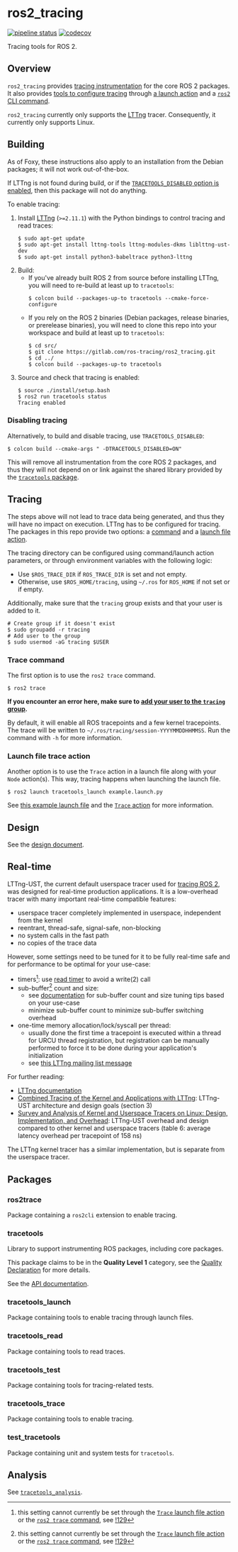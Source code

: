 # ros2_tracing

[![pipeline status](https://gitlab.com/ros-tracing/ros2_tracing/badges/master/pipeline.svg)](https://gitlab.com/ros-tracing/ros2_tracing/commits/master)
[![codecov](https://codecov.io/gl/ros-tracing/ros2_tracing/branch/master/graph/badge.svg)](https://codecov.io/gl/ros-tracing/ros2_tracing)

Tracing tools for ROS 2.

## Overview

`ros2_tracing` provides [tracing instrumentation](#tracetools) for the core ROS 2 packages.
It also provides [tools to configure tracing](#tracing) through [a launch action](#launch-file-trace-action) and a [`ros2` CLI command](#trace-command).

`ros2_tracing` currently only supports the [LTTng](https://lttng.org/) tracer.
Consequently, it currently only supports Linux.

## Building

As of Foxy, these instructions also apply to an installation from the Debian packages; it will not work out-of-the-box.

If LTTng is not found during build, or if the [`TRACETOOLS_DISABLED` option is enabled](#disabling-tracing), then this package will not do anything.

To enable tracing:

1. Install [LTTng](https://lttng.org/docs/v2.11/) (`>=2.11.1`) with the Python bindings to control tracing and read traces:
    ```
    $ sudo apt-get update
    $ sudo apt-get install lttng-tools lttng-modules-dkms liblttng-ust-dev
    $ sudo apt-get install python3-babeltrace python3-lttng
    ```
2. Build:
    *  If you've already built ROS 2 from source before installing LTTng, you will need to re-build at least up to `tracetools`:
        ```
        $ colcon build --packages-up-to tracetools --cmake-force-configure
        ```
    * If you rely on the ROS 2 binaries (Debian packages, release binaries, or prerelease binaries), you will need to clone this repo into your workspace and build at least up to `tracetools`:
        ```
        $ cd src/
        $ git clone https://gitlab.com/ros-tracing/ros2_tracing.git
        $ cd ../
        $ colcon build --packages-up-to tracetools
        ```
3. Source and check that tracing is enabled:
    ```
    $ source ./install/setup.bash
    $ ros2 run tracetools status
    Tracing enabled
    ```

### Disabling tracing

Alternatively, to build and disable tracing, use `TRACETOOLS_DISABLED`:

```
$ colcon build --cmake-args " -DTRACETOOLS_DISABLED=ON"
```

This will remove all instrumentation from the core ROS 2 packages, and thus they will not depend on or link against the shared library provided by the [`tracetools` package](#tracetools).

## Tracing

The steps above will not lead to trace data being generated, and thus they will have no impact on execution.
LTTng has to be configured for tracing.
The packages in this repo provide two options: a [command](#trace-command) and a [launch file action](#launch-file-trace-action).

The tracing directory can be configured using command/launch action parameters, or through environment variables with the following logic:

* Use `$ROS_TRACE_DIR` if `ROS_TRACE_DIR` is set and not empty.
* Otherwise, use `$ROS_HOME/tracing`, using `~/.ros` for `ROS_HOME` if not set or if empty.

Additionally, make sure that the `tracing` group exists and that your user is added to it.

```
# Create group if it doesn't exist
$ sudo groupadd -r tracing
# Add user to the group
$ sudo usermod -aG tracing $USER
```

### Trace command

The first option is to use the `ros2 trace` command.

```
$ ros2 trace
```

**If you encounter an error here, make sure to [add your user to the `tracing` group](#tracing).**

By default, it will enable all ROS tracepoints and a few kernel tracepoints.
The trace will be written to `~/.ros/tracing/session-YYYYMMDDHHMMSS`.
Run the command with `-h` for more information.

### Launch file trace action

Another option is to use the `Trace` action in a launch file along with your `Node` action(s).
This way, tracing happens when launching the launch file.

```
$ ros2 launch tracetools_launch example.launch.py
```

See [this example launch file](./tracetools_launch/launch/example.launch.py) and the [`Trace` action](./tracetools_launch/tracetools_launch/action.py) for more information.

## Design

See the [design document](./doc/design_ros_2.md).

## Real-time

LTTng-UST, the current default userspace tracer used for [tracing ROS 2](#overview), was designed for real-time production applications.
It is a low-overhead tracer with many important real-time compatible features:

* userspace tracer completely implemented in userspace, independent from the kernel
* reentrant, thread-safe, signal-safe, non-blocking
* no system calls in the fast path
* no copies of the trace data

However, some settings need to be tuned for it to be fully real-time safe and for performance to be optimal for your use-case:

* timers[^rt-1]: use [read timer](https://lttng.org/docs/v2.11/#doc-channel-read-timer) to avoid a write(2) call
* sub-buffer[^rt-1] count and size:
    * see [documentation](https://lttng.org/docs/v2.11/#doc-channel-subbuf-size-vs-subbuf-count) for sub-buffer count and size tuning tips based on your use-case
    * minimize sub-buffer count to minimize sub-buffer switching overhead
* one-time memory allocation/lock/syscall per thread:
    * usually done the first time a tracepoint is executed within a thread for URCU thread registration, but registration can be manually performed to force it to be done during your application's initialization
    * see [this LTTng mailing list message](https://lists.lttng.org/pipermail/lttng-dev/2019-November/029409.html)

[^rt-1]: this setting cannot currently be set through the [`Trace` launch file action](#launch-file-trace-action) or the [`ros2 trace` command](#trace-command), see [!129](https://gitlab.com/ros-tracing/ros2_tracing/-/issues/129)

For further reading:

* [LTTng documentation](https://lttng.org/docs/v2.11/)
* [Combined Tracing of the Kernel and Applications with LTTng](http://citeseerx.ist.psu.edu/viewdoc/download?doi=10.1.1.641.1965&rep=rep1&type=pdf#page=87): LTTng-UST architecture and design goals (section 3)
* [Survey and Analysis of Kernel and Userspace Tracers on Linux: Design, Implementation, and Overhead](https://dl.acm.org/doi/abs/10.1145/3158644): LTTng-UST overhead and design compared to other kernel and userspace tracers (table 6: average latency overhead per tracepoint of 158 ns)

The LTTng kernel tracer has a similar implementation, but is separate from the userspace tracer.

## Packages

### ros2trace

Package containing a `ros2cli` extension to enable tracing.

### tracetools

Library to support instrumenting ROS packages, including core packages.

This package claims to be in the **Quality Level 1** category, see the [Quality Declaration](./tracetools/QUALITY_DECLARATION.md) for more details.

See the [API documentation](https://ros-tracing.gitlab.io/ros2_tracing-api/).

### tracetools_launch

Package containing tools to enable tracing through launch files.

### tracetools_read

Package containing tools to read traces.

### tracetools_test

Package containing tools for tracing-related tests.

### tracetools_trace

Package containing tools to enable tracing.

### test_tracetools

Package containing unit and system tests for `tracetools`.

## Analysis

See [`tracetools_analysis`](https://gitlab.com/ros-tracing/tracetools_analysis).
